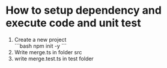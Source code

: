 <h1>How to setup dependency and execute code and unit test</h1>
<ol>
  <li>Create a new project<br>
    ```bash
    npm init -y
    ```
  </li>
  <li>Write merge.ts in folder src</li>
  <li>write merge.test.ts in test folder</li>
</ol>
